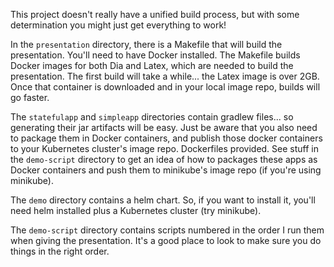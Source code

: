 This project doesn't really have a unified build process, but with some determination you might just get everything to work!

In the `presentation` directory, there is a Makefile that will build the presentation. You'll need to have Docker installed. 
The Makefile builds Docker images for both Dia and Latex, which are needed to build the presentation. 
The first build will take a while... the Latex image is over 2GB. Once that container is downloaded and in your local image repo, builds will go faster.

The `statefulapp` and `simpleapp` directories contain gradlew files... so generating their jar artifacts will be easy. 
Just be aware that you also need to package them in Docker containers, and publish those docker containers to your Kubernetes cluster's image repo.
Dockerfiles provided. See stuff in the `demo-script` directory to get an idea of how to packages these apps as Docker containers and push them to minikube's image repo (if you're using minikube).

The `demo` directory contains a helm chart. So, if you want to install it, you'll need helm installed plus a Kubernetes cluster (try minikube).

The `demo-script` directory contains scripts numbered in the order I run them when giving the presentation. It's a good place to look to make sure you do things in the right order.

